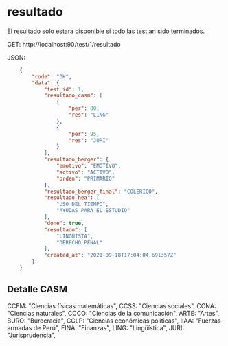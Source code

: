 # resultado
El resultado solo estara disponible si todo las test an sido terminados.

GET: http://localhost:90/test/1/resultado

JSON:
```json
    {
        "code": "OK",
        "data": {
            "test_id": 1,
            "resultado_casm": [
                {
                    "per": 80,
                    "res": "LING"
                },
                {
                    "per": 95,
                    "res": "JURI"
                }
            ],
            "resultado_berger": {
                "emotivo": "EMOTIVO",
                "activo": "ACTIVO",
                "orden": "PRIMARIO"
            },
            "resultado_berger_final": "COLERICO",
            "resultado_hea": [
                "USO DEL TIEMPO",
                "AYUDAS PARA EL ESTUDIO"
            ],
            "done": true,
            "resultado": [
                "LINGUISTA",
                "DERECHO PENAL"
            ],
            "created_at": "2021-09-18T17:04:04.691357Z"
        }
    }
```
## Detalle CASM
CCFM: "Ciencias físicas matemáticas",
CCSS: "Ciencias sociales",
CCNA: "Ciencias naturales",
CCCO: "Ciencias de la comunicación",
ARTE: "Artes",
BURO: "Burocracia",
CCLP: "Ciencias económicas políticas",
IIAA: "Fuerzas armadas de Perú",
FINA: "Finanzas",
LING: "Lingüística",
JURI: "Jurisprudencia",